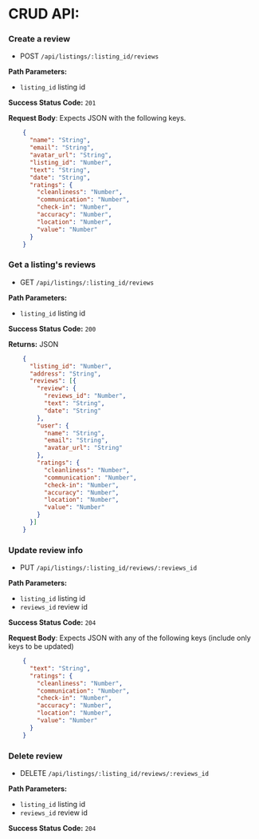 # CRUD API:

### **Create a review**
  * POST `/api/listings/:listing_id/reviews`

**Path Parameters:**
  * `listing_id` listing id

**Success Status Code:** `201`

**Request Body**: Expects JSON with the following keys.

```json
    {
      "name": "String",
      "email": "String",
      "avatar_url": "String",
      "listing_id": "Number",
      "text": "String",
      "date": "String",
      "ratings": {
        "cleanliness": "Number",
        "communication": "Number",
        "check-in": "Number",
        "accuracy": "Number",
        "location": "Number",
        "value": "Number"
      }
    }
```


### **Get a listing's reviews**
  * GET `/api/listings/:listing_id/reviews`  

**Path Parameters:**
  * `listing_id` listing id

**Success Status Code:** `200`

**Returns:** JSON

```json
    {
      "listing_id": "Number",
      "address": "String",
      "reviews": [{
        "review": {
          "reviews_id": "Number",
          "text": "String",
          "date": "String"
        },
        "user": {
          "name": "String",
          "email": "String",
          "avatar_url": "String"
        },
        "ratings": {
          "cleanliness": "Number",
          "communication": "Number",
          "check-in": "Number",
          "accuracy": "Number",
          "location": "Number",
          "value": "Number"
        }
      }]
    }
```


### **Update review info**
  * PUT `/api/listings/:listing_id/reviews/:reviews_id`

**Path Parameters:**
  * `listing_id` listing id
  * `reviews_id` review id

**Success Status Code:** `204`

**Request Body**: Expects JSON with any of the following keys (include only keys to be updated)

```json
    {
      "text": "String",
      "ratings": {
        "cleanliness": "Number",
        "communication": "Number",
        "check-in": "Number",
        "accuracy": "Number",
        "location": "Number",
        "value": "Number"
      }
    }
```


### **Delete review**
  * DELETE `/api/listings/:listing_id/reviews/:reviews_id`

**Path Parameters:**
  * `listing_id` listing id
  * `reviews_id` review id

**Success Status Code:** `204`
